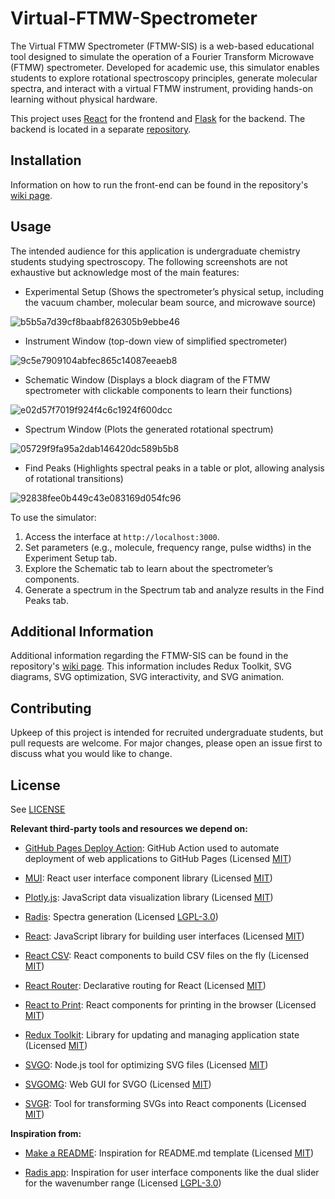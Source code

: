 # Virtual-FTMW-Spectrometer

The Virtual FTMW Spectrometer (FTMW-SIS) is a web-based educational tool designed to simulate the operation of a Fourier Transform Microwave (FTMW) spectrometer. Developed for academic use, this simulator enables students to explore rotational spectroscopy principles, generate molecular spectra, and interact with a virtual FTMW instrument, providing hands-on learning without physical hardware.

This project uses [React](https://github.com/facebook/react) for the frontend and [Flask](https://github.com/pallets/flask/) for the backend. The backend is located in a separate [repository](https://github.com/FTMW-Scientific-Simulator/Virtual-FTMW-Functions).

## Installation

Information on how to run the front-end can be found in the repository's [wiki page](../../wiki).

## Usage

The intended audience for this application is undergraduate chemistry students studying spectroscopy. The following screenshots are not exhaustive but acknowledge most of the main features:

- Experimental Setup (Shows the spectrometer’s physical setup, including the vacuum chamber, molecular beam source, and microwave source)

![b5b5a7d39cf8baabf826305b9ebbe46](https://github.com/user-attachments/assets/86f1338e-348a-4118-aabc-3de21bca0a98)

- Instrument Window (top-down view of simplified spectrometer)

![9c5e7909104abfec865c14087eeaeb8](https://github.com/user-attachments/assets/ae25f062-d52f-4c31-90f3-0e4267b13e5c)

- Schematic Window (Displays a block diagram of the FTMW spectrometer with clickable components to learn their functions)
  
![e02d57f7019f924f4c6c1924f600dcc](https://github.com/user-attachments/assets/1fc76b9f-3087-4721-b73c-28ff68d5c8d5)
  
- Spectrum Window (Plots the generated rotational spectrum)

![05729f9fa95a2dab146420dc589b5b8](https://github.com/user-attachments/assets/96acd1ee-9cf0-4335-a65e-e5d63bb96877)

- Find Peaks (Highlights spectral peaks in a table or plot, allowing analysis of rotational transitions)

![92838fee0b449c43e083169d054fc96](https://github.com/user-attachments/assets/f160f9ad-ef8e-4108-be88-dbdc40139d2c)

To use the simulator:

1. Access the interface at `http://localhost:3000`.
2. Set parameters (e.g., molecule, frequency range, pulse widths) in the Experiment Setup tab.
3. Explore the Schematic tab to learn about the spectrometer’s components.
4. Generate a spectrum in the Spectrum tab and analyze results in the Find Peaks tab.



## Additional Information

Additional information regarding the FTMW-SIS can be found in the repository's [wiki page](../../wiki). This information includes Redux Toolkit, SVG diagrams, SVG optimization, SVG interactivity, and SVG animation.

## Contributing

Upkeep of this project is intended for recruited undergraduate students, but pull requests are welcome. For major changes, please open an issue first to discuss what you would like to change.

## License

See [LICENSE](LICENSE)

**Relevant third-party tools and resources we depend on:**

- [GitHub Pages Deploy Action](https://github.com/JamesIves/github-pages-deploy-action): GitHub Action used to automate deployment of web applications to GitHub Pages (Licensed [MIT](https://github.com/JamesIves/github-pages-deploy-action/blob/dev/LICENSE))

- [MUI](https://mui.com/): React user interface component library (Licensed [MIT](https://github.com/mui/material-ui/blob/master/LICENSE))

- [Plotly.js](https://github.com/plotly/plotly.js): JavaScript data visualization library (Licensed [MIT](https://github.com/plotly/plotly.js/blob/master/LICENSE))

- [Radis](https://radis.github.io/): Spectra generation (Licensed [LGPL-3.0](https://github.com/radis/radis/blob/develop/LICENSE))

- [React](https://react.dev/): JavaScript library for building user interfaces (Licensed [MIT](https://github.com/facebook/react/blob/main/LICENSE))

- [React CSV](https://github.com/react-csv/react-csv): React components to build CSV files on the fly (Licensed [MIT](https://github.com/react-csv/react-csv/blob/master/LICENSE.txt))

- [React Router](https://github.com/remix-run/react-router): Declarative routing for React (Licensed [MIT](https://github.com/remix-run/react-router/blob/main/LICENSE.md))

- [React to Print](https://github.com/gregnb/react-to-print): React components for printing in the browser (Licensed [MIT](https://github.com/gregnb/react-to-print/blob/master/LICENSE))

- [Redux Toolkit](https://github.com/reduxjs/redux-toolkit): Library for updating and managing application state (Licensed [MIT](https://github.com/reduxjs/redux-toolkit/blob/master/LICENSE))

- [SVGO](https://github.com/svg/svgo): Node.js tool for optimizing SVG files (Licensed [MIT](https://github.com/svg/svgo/blob/main/LICENSE))

- [SVGOMG](https://github.com/jakearchibald/svgomg): Web GUI for SVGO (Licensed [MIT](https://github.com/jakearchibald/svgomg/blob/main/LICENSE.md))

- [SVGR](https://github.com/gregberge/svgr): Tool for transforming SVGs into React components (Licensed [MIT](https://github.com/gregberge/svgr/blob/main/LICENSE))

**Inspiration from:**

- [Make a README](https://www.makeareadme.com/): Inspiration for README.md template (Licensed [MIT](https://github.com/dguo/make-a-readme/blob/main/LICENSE))

- [Radis app](https://www.radis.app/): Inspiration for user interface components like the dual slider for the wavenumber range (Licensed [LGPL-3.0](https://github.com/suzil/radis-app/blob/main/LICENSE))
